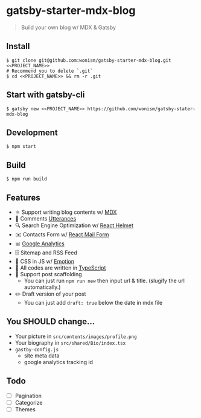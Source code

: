 # gatsby-starter-mdx-blog
> Build your own blog w/ MDX & Gatsby

## Install
```
$ git clone git@github.com:wonism/gatsby-starter-mdx-blog.git <<PROJECT_NAME>>
# Recommend you to delete `.git`
$ cd <<PROJECT_NAME>> && rm -r .git
```

## Start with gatsby-cli
```
$ gatsby new <<PROJECT_NAME>> https://github.com/wonism/gatsby-stater-mdx-blog
```

## Development
```
$ npm start
```

## Build
```
$ npm run build
```

## Features
- ⚛️  Support writing blog contents w/ [MDX](https://github.com/mdx-js)
- 🔮 Comments [Utterances](https://utteranc.es)
- 🔍 Search Engine Optimization w/ [React Helmet](https://github.com/nfl/react-helmet)
- ✉️ Contacts Form w/ [React Mail Form](https://github.com/wonism/react-mail-form)
- 📊 [Google Analytics](https://analytics.google.com)
- 🗄 Sitemap and RSS Feed
- 💅 CSS in JS w/ [Emotion](https://emotion.sh/docs/introduction)
- 📝 All codes are written in [TypeScript](https://www.typescriptlang.org)
- 🤖 Support post scaffolding
  - You can just run `npm run new` then input url & title. (slugify the url automatically.)
- ✏️ Draft version of your post
  - You can just add `draft: true` below the date in mdx file

## You SHOULD change...
- Your picture in `src/contents/images/profile.png`
- Your biography in `src/shared/Bio/index.tsx`
- `gastby-config.js`
  - site meta data
  - google analytics tracking id

## Todo
- [ ] Pagination
- [ ] Categorize
- [ ] Themes
